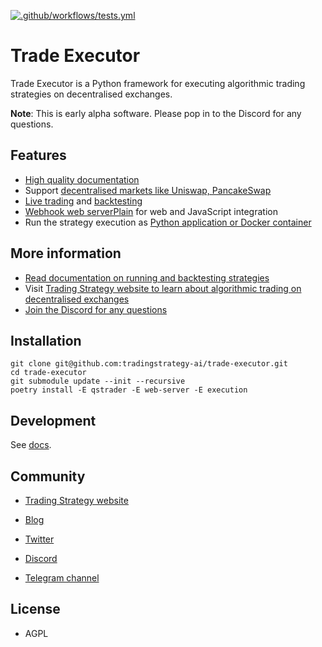 [![.github/workflows/tests.yml](https://github.com/tradingstrategy-ai/trade-executor/actions/workflows/tests.yml/badge.svg)](https://github.com/tradingstrategy-ai/trade-executor/actions/workflows/tests.yml)

# Trade Executor

Trade Executor is a Python framework for executing algorithmic trading strategies on decentralised exchanges. 

**Note**: This is early alpha software. Please pop in to the Discord for any questions. 

## Features

- [High quality documentation](https://tradingstrategy.ai/docs/)
- Support [decentralised markets like Uniswap, PancakeSwap](https://tradingstrategy.ai/docs/overview/supported-markets.html) 
- [Live trading](https://tradingstrategy.ai/docs/running/live-trading.html) and [backtesting](https://tradingstrategy.ai/docs/running/backtesting.html)  
- [Webhook web serverPlain](https://tradingstrategy.ai/docs/running/webhook.html) for web and JavaScript integration
- Run the strategy execution as [Python application or Docker container](https://tradingstrategy.ai/docs/running/cli.html)

## More information

- [Read documentation on running and backtesting strategies](https://tradingstrategy.ai/docs/running/index.html)
- Visit [Trading Strategy website to learn about algorithmic trading on decentralised exchanges](https://tradingstrategy.ai)
- [Join the Discord for any questions](https://tradingstrategy.ai/community)

## Installation

```shell
git clone git@github.com:tradingstrategy-ai/trade-executor.git
cd trade-executor
git submodule update --init --recursive
poetry install -E qstrader -E web-server -E execution
```

## Development

See [docs](./docs).

## Community

* [Trading Strategy website](https://tradingstrategy.ai)

* [Blog](https://tradingstrategy.ai/blog)

* [Twitter](https://twitter.com/TradingProtocol)

* [Discord](https://tradingstrategy.ai/community#discord) 

* [Telegram channel](https://t.me/trading_protocol)

## License 

- AGPL

